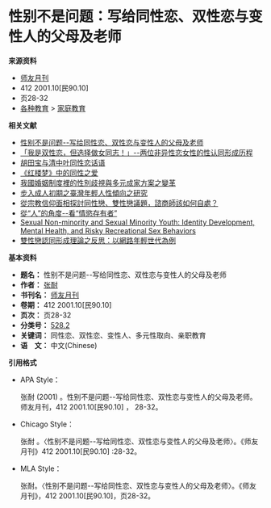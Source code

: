 # 性别不是问题：写给同性恋、双性恋与变性人的父母及老师

**来源资料**

*   [师友月刊](JournalContent?q%5b0%5d.i=%e5%b8%ab%e5%8f%8b%e6%9c%88%e5%88%8a&q%5b0%5d.f=JT "师友月刊(另开视窗)")
*   412 2001.10\[民90.10\]
*   页28-32
*   [各种教育](JournalContent?q%5b0%5d.i=528&q%5b0%5d.f=CC "各种教育") > [家庭教育](JournalContent?q%5b0%5d.i=528.2&q%5b0%5d.f=CC "家庭教育")

**相关文献**

*   [性别不是问题--写给同性恋、双性恋与变性人的父母及老师](/NclService/JournalContentDetail?SysId=A01027135 "性别不是问题--写给同性恋、双性恋与变性人的父母及老师")
*   [「我是双性恋，但选择做女同志！」--两位非异性恋女性的性认同形成历程](/NclService/JournalContentDetail?SysId=A02025514 "「我是双性恋，但选择做女同志！」--两位非异性恋女性的性认同形成历程")
*   [胡田宝与清中叶同性恋话语](/NclService/JournalContentDetail?SysId=A12030544 "胡田宝与清中叶同性恋话语")
*   [《红楼梦》中的同性之爱](/NclService/JournalContentDetail?SysId=Z00000529 "《红楼梦》中的同性之爱")
*   [我國婚姻制度裡的性別歧視與多元成家方案之變革](/NclService/JournalContentDetail?SysId=A16024526 "我國婚姻制度裡的性別歧視與多元成家方案之變革")
*   [步入成人初期之臺灣年輕人性傾向之研究](/NclService/JournalContentDetail?SysId=A16020503 "步入成人初期之臺灣年輕人性傾向之研究")
*   [從宗教信仰面相探討同性戀、雙性戀議題，諮商師該如何自處？](/NclService/JournalContentDetail?SysId=A14030280 "從宗教信仰面相探討同性戀、雙性戀議題，諮商師該如何自處？")
*   [從“人”的角度--看“情慾存有者”](/NclService/JournalContentDetail?SysId=A11016326 "從“人”的角度--看“情慾存有者”")
*   [Sexual Non-minority and Sexual Minority Youth: Identity Development, Mental Health, and Risky Recreational Sex Behaviors](/NclService/JournalContentDetail?SysId=A11017726 "Sexual Non-minority and Sexual Minority Youth: Identity Development, Mental Health, and Risky Recreational Sex Behaviors")
*   [雙性戀認同形成理論之反思：以網路年輕世代為例](/NclService/JournalContentDetail?SysId=A2021022212 "雙性戀認同形成理論之反思：以網路年輕世代為例")

**基本资料**

*   **题名：** 性别不是问题--写给同性恋、双性恋与变性人的父母及老师
*   **作者：** [张耐](JournalContent?q%5b0%5d.i=%e5%bc%b5%e8%80%90&q%5b0%5d.f=AU "张耐")
*   **书刊名：** [师友月刊](JournalContent?q%5b0%5d.i=%e5%b8%ab%e5%8f%8b%e6%9c%88%e5%88%8a&q%5b0%5d.f=JT "师友月刊")
*   **卷期：** 412 2001.10\[民90.10\]
*   **页次：** 页28-32
*   **分类号：** [528.2](JournalContent?q%5b0%5d.i=528.2&q%5b0%5d.f=CC "528.2")
*   **关键词：** 同性恋、双性恋、变性人、多元性取向、亲职教育
*   **语　文：** 中文(Chinese)

**引用格式**

*   APA Style：

    张耐 (2001) 。性别不是问题--写给同性恋、双性恋与变性人的父母及老师。师友月刊，412 2001.10\[民90.10\] ， 28-32。
*   Chicago Style：

    张耐 。〈性别不是问题--写给同性恋、双性恋与变性人的父母及老师〉。《师友月刊》412 2001.10\[民90.10\] :28-32。
*   MLA Style：

    张耐。〈性别不是问题--写给同性恋、双性恋与变性人的父母及老师〉。《师友月刊》，412 2001.10\[民90.10\]，页28-32。
